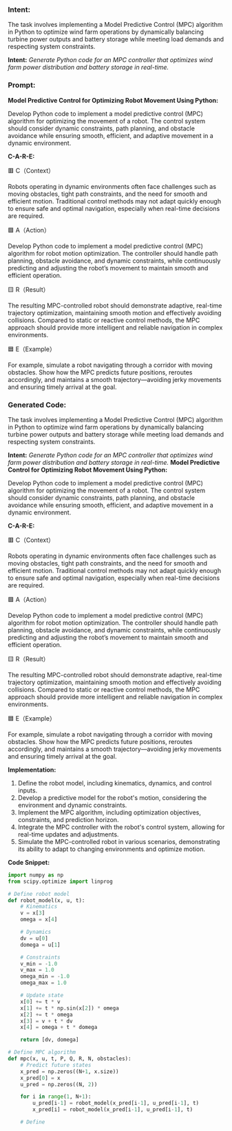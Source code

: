 ### Intent:
The task involves implementing a Model Predictive Control (MPC) algorithm in Python to optimize wind farm operations by dynamically balancing turbine power outputs and battery storage while meeting load demands and respecting system constraints.  

**Intent:** *Generate Python code for an MPC controller that optimizes wind farm power distribution and battery storage in real-time.*

### Prompt:
**Model Predictive Control for Optimizing Robot Movement Using Python:**

Develop Python code to implement a model predictive control (MPC) algorithm for optimizing the movement of a robot. The control system should consider dynamic constraints, path planning, and obstacle avoidance while ensuring smooth, efficient, and adaptive movement in a dynamic environment.

**C-A-R-E:**

🟥 C（Context）

Robots operating in dynamic environments often face challenges such as moving obstacles, tight path constraints, and the need for smooth and efficient motion. Traditional control methods may not adapt quickly enough to ensure safe and optimal navigation, especially when real-time decisions are required.

🟩 A（Action）

Develop Python code to implement a model predictive control (MPC) algorithm for robot motion optimization. The controller should handle path planning, obstacle avoidance, and dynamic constraints, while continuously predicting and adjusting the robot’s movement to maintain smooth and efficient operation.

🟨 R（Result）

The resulting MPC-controlled robot should demonstrate adaptive, real-time trajectory optimization, maintaining smooth motion and effectively avoiding collisions. Compared to static or reactive control methods, the MPC approach should provide more intelligent and reliable navigation in complex environments.

🟦 E（Example）

For example, simulate a robot navigating through a corridor with moving obstacles. Show how the MPC predicts future positions, reroutes accordingly, and maintains a smooth trajectory—avoiding jerky movements and ensuring timely arrival at the goal.

### Generated Code:
The task involves implementing a Model Predictive Control (MPC) algorithm in Python to optimize wind farm operations by dynamically balancing turbine power outputs and battery storage while meeting load demands and respecting system constraints.  

**Intent:** *Generate Python code for an MPC controller that optimizes wind farm power distribution and battery storage in real-time.*
**Model Predictive Control for Optimizing Robot Movement Using Python:**

Develop Python code to implement a model predictive control (MPC) algorithm for optimizing the movement of a robot. The control system should consider dynamic constraints, path planning, and obstacle avoidance while ensuring smooth, efficient, and adaptive movement in a dynamic environment.

**C-A-R-E:**

🟥 C（Context）

Robots operating in dynamic environments often face challenges such as moving obstacles, tight path constraints, and the need for smooth and efficient motion. Traditional control methods may not adapt quickly enough to ensure safe and optimal navigation, especially when real-time decisions are required.

🟩 A（Action）

Develop Python code to implement a model predictive control (MPC) algorithm for robot motion optimization. The controller should handle path planning, obstacle avoidance, and dynamic constraints, while continuously predicting and adjusting the robot’s movement to maintain smooth and efficient operation.

🟨 R（Result）

The resulting MPC-controlled robot should demonstrate adaptive, real-time trajectory optimization, maintaining smooth motion and effectively avoiding collisions. Compared to static or reactive control methods, the MPC approach should provide more intelligent and reliable navigation in complex environments.

🟦 E（Example）

For example, simulate a robot navigating through a corridor with moving obstacles. Show how the MPC predicts future positions, reroutes accordingly, and maintains a smooth trajectory—avoiding jerky movements and ensuring timely arrival at the goal.

**Implementation:**

1. Define the robot model, including kinematics, dynamics, and control inputs.
2. Develop a predictive model for the robot's motion, considering the environment and dynamic constraints.
3. Implement the MPC algorithm, including optimization objectives, constraints, and prediction horizon.
4. Integrate the MPC controller with the robot's control system, allowing for real-time updates and adjustments.
5. Simulate the MPC-controlled robot in various scenarios, demonstrating its ability to adapt to changing environments and optimize motion.

**Code Snippet:**

```python
import numpy as np
from scipy.optimize import linprog

# Define robot model
def robot_model(x, u, t):
    # Kinematics
    v = x[3]
    omega = x[4]

    # Dynamics
    dv = u[0]
    domega = u[1]

    # Constraints
    v_min = -1.0
    v_max = 1.0
    omega_min = -1.0
    omega_max = 1.0

    # Update state
    x[0] += t * v
    x[1] += t * np.sin(x[2]) * omega
    x[2] += t * omega
    x[3] = v + t * dv
    x[4] = omega + t * domega

    return [dv, domega]

# Define MPC algorithm
def mpc(x, u, t, P, Q, R, N, obstacles):
    # Predict future states
    x_pred = np.zeros((N+1, x.size))
    x_pred[0] = x
    u_pred = np.zeros((N, 2))

    for i in range(1, N+1):
        u_pred[i-1] = robot_model(x_pred[i-1], u_pred[i-1], t)
        x_pred[i] = robot_model(x_pred[i-1], u_pred[i-1], t)

    # Define

